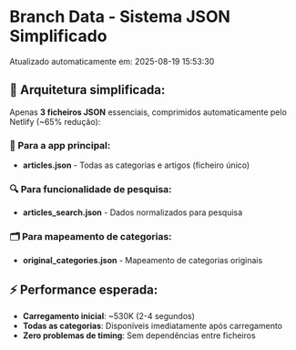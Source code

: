 # Branch Data - Sistema JSON Simplificado
Atualizado automaticamente em: 2025-08-19 15:53:30

## 🎯 Arquitetura simplificada:
Apenas **3 ficheiros JSON** essenciais, comprimidos automaticamente pelo Netlify (~65% redução):

### 📱 Para a app principal:
- **articles.json** - Todas as categorias e artigos (ficheiro único)

### 🔍 Para funcionalidade de pesquisa:
- **articles_search.json** - Dados normalizados para pesquisa

### 🗂️ Para mapeamento de categorias:
- **original_categories.json** - Mapeamento de categorias originais

## ⚡ Performance esperada:
- **Carregamento inicial**: ~530K (2-4 segundos)
- **Todas as categorias**: Disponíveis imediatamente após carregamento
- **Zero problemas de timing**: Sem dependências entre ficheiros

